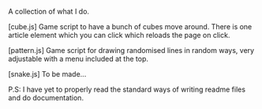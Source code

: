 A collection of what I do.

[cube.js]
Game script to have a bunch of cubes move around.
There is one article element which you can click which reloads the page on click.

[pattern.js]
Game script for drawing randomised lines in random ways, very adjustable with a menu included at the top.

[snake.js]
To be made...

P.S: I have yet to properly read the standard ways of writing readme files and do documentation.
